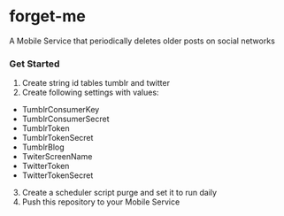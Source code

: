forget-me
=========

A Mobile Service that periodically deletes older posts on social networks

### Get Started ###

1. Create string id tables tumblr and twitter
2. Create following settings with values:
 * TumblrConsumerKey
 * TumblrConsumerSecret
 * TumblrToken
 * TumblrTokenSecret
 * TumblrBlog
 * TwiterScreenName
 * TwitterToken
 * TwitterTokenSecret
3. Create a scheduler script purge and set it to run daily
4. Push this repository to your Mobile Service
